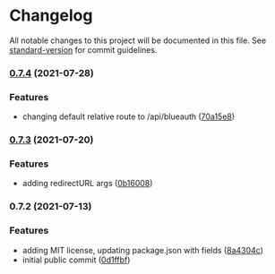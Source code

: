 # Changelog

All notable changes to this project will be documented in this file. See [standard-version](https://github.com/conventional-changelog/standard-version) for commit guidelines.

### [0.7.4](https://github.com/key-lab/blueauth-client/compare/v0.7.3...v0.7.4) (2021-07-28)


### Features

* changing default relative route to /api/blueauth ([70a15e8](https://github.com/key-lab/blueauth-client/commit/70a15e8514af364b4bc05e8e732c2fb3f6dde360))

### [0.7.3](https://github.com/key-lab/blueauth-client/compare/v0.7.2...v0.7.3) (2021-07-20)


### Features

* adding redirectURL args ([0b16008](https://github.com/key-lab/blueauth-client/commit/0b16008abbeeceea401dc8226e15193f4feb3d0f))

### 0.7.2 (2021-07-13)


### Features

* adding MIT license, updating package.json with fields ([8a4304c](https://github.com/key-lab/blueauth-client/commit/8a4304c14d75815b6067abce76ca07c1128bca04))
* initial public commit ([0d1ffbf](https://github.com/key-lab/blueauth-client/commit/0d1ffbffe5c8fc3dc65d5db9c1372119f5e98294))
